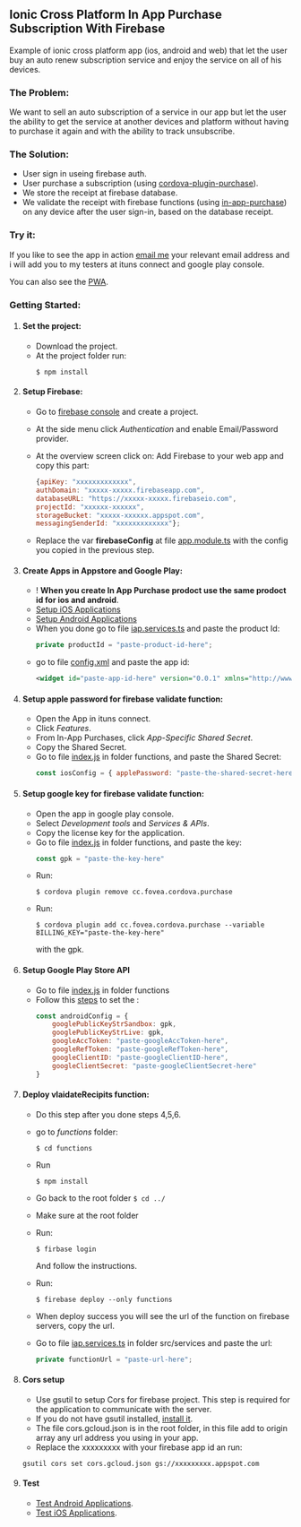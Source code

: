 ## **Ionic Cross Platform In App Purchase Subscription With Firebase**
Example of ionic cross platform app (ios, android and web) that 
let the user buy an auto renew subscription service and enjoy the service on all of his devices.

### **The Problem:**
We want to sell an auto subscription of a service in our app but let the user the ability to get the service at another devices and platform without having to purchase it again and with the ability to track unsubscribe.

### **The Solution:**
- User sign in useing firebase auth. 
- User purchase a subscription (using [cordova-plugin-purchase](https://github.com/j3k0/cordova-plugin-purchase)). 
- We store the receipt at firebase database. 
- We validate the receipt with firebase functions (using [in-app-purchase](https://github.com/voltrue2/in-app-purchase)) on any device after the user sign-in, based on the database receipt.

### **Try it:**
If you like to see the app in action <a href="mailto:elelad.dev@gmail.com" target="blank">email me</a> your relevant email address and i will add you to my testers at ituns connect and google play console.

You can also see the [PWA](https://elelad.github.io/ionic-subscription/index.html#/home).


### **Getting Started:**
1. #### Set the project: 
    - Download the project. 
    - At the project folder run: 
        ````
        $ npm install
        ````
2. #### Setup Firebase: 
    - Go to [firebase console](https://console.firebase.google.com) and create a project. 
    - At the side menu click *Authentication* and enable Email/Password provider.
    - At the overview screen click on: Add Firebase to your web app and copy this part:

        ````javascript
        {apiKey: "xxxxxxxxxxxxx",
        authDomain: "xxxxx-xxxxx.firebaseapp.com",
        databaseURL: "https://xxxxx-xxxxx.firebaseio.com",
        projectId: "xxxxxx-xxxxxx",
        storageBucket: "xxxxx-xxxxxx.appspot.com",
        messagingSenderId: "xxxxxxxxxxxxx"};
        ````
    - Replace the var **firebaseConfig** at file [app.module.ts](src/app/app.module.ts) with the config you copied in the previous step.
3. #### Create Apps in Appstore and Google Play:
    - ! **When you create In App Purchase prodoct use the same prodoct id for ios and android**. 
    - [Setup iOS Applications](https://github.com/j3k0/cordova-plugin-purchase/wiki/HOWTO#setup-ios-applications)
    -  [Setup Android Applications](https://github.com/j3k0/cordova-plugin-purchase/wiki/HOWTO#setup-android-applications)
    - When you done go to file [iap.services.ts](src/services/iap.services.ts) and paste the product Id:
        ````javascript
        private productId = "paste-product-id-here";
        ````
    - go to file [config.xml](config.xml) and paste the app id:
        ````xml
        <widget id="paste-app-id-here" version="0.0.1" xmlns="http://www.w3.org/ns/widgets" xmlns:cdv="http://cordova.apache.org/ns/1.0">
        ````
4. #### Setup apple password for firebase validate function:
    - Open the App in ituns connect.
    - Click *Features*.
    - From In-App Purchases, click *App-Specific Shared Secret*.
    - Copy the Shared Secret. 
    - Go to file [index.js](functions/index.js) in folder functions, and paste the Shared Secret: 
        ````javascript
        const iosConfig = { applePassword: "paste-the-shared-secret-here"}
        ````
5. #### Setup google key for firebase validate function:
    - Open the app in google play console. 
    - Select *Development tools* and *Services & APIs*. 
    - Copy the license key for the application. 
    - Go to file [index.js](functions/index.js) in folder functions, and paste the key: 
        ````javascript
        const gpk = "paste-the-key-here"
        ````
    - Run:
        ````
        $ cordova plugin remove cc.fovea.cordova.purchase
        ````
    - Run: 
        ````
        $ cordova plugin add cc.fovea.cordova.purchase --variable BILLING_KEY="paste-the-key-here"
        ````
        with the gpk.
6. #### Setup Google Play Store API
    - Go to file [index.js](functions/index.js) in folder functions
    - Follow this [steps](https://github.com/voltrue2/in-app-purchase#google-play-store-api-1) to set the :
        ````javascript
        const androidConfig = {
            googlePublicKeyStrSandbox: gpk,
            googlePublicKeyStrLive: gpk,
            googleAccToken: "paste-googleAccToken-here",
            googleRefToken: "paste-googleRefToken-here",
            googleClientID: "paste-googleClientID-here",
            googleClientSecret: "paste-googleClientSecret-here"
        }
        ````
7. #### Deploy vlaidateRecipits function: 
    - Do this step after you done steps 4,5,6. 
    - go to *functions* folder: 
        ````
        $ cd functions
        ````
    - Run 
        ````
        $ npm install
        ````
    - Go back to the root folder `$ cd ../`
    - Make sure at the root folder
    - Run:
        ````
        $ firbase login
        ````
        And follow the instructions.
    
    - Run: 
        ````
        $ firebase deploy --only functions
        ````
    - When deploy success you will see the url of the function on firebase servers, copy the url. 
    - Go to file [iap.services.ts](src/services/iap.services.ts) in folder src/services and paste the url:
        ````javascript
        private functionUrl = "paste-url-here";
        ````
8. #### Cors setup
    - Use gsutil to setup Cors for firebase project. This step is required for the application to communicate with the server.
    - If you do not have gsutil installed, [install it](https://cloud.google.com/storage/docs/gsutil_install).
    - The file cors.gcloud.json is in the root folder, in this file add to origin array any url address you using in your app.
    - Replace the xxxxxxxxx with your firebase app id an run: 
    ````
    gsutil cors set cors.gcloud.json gs://xxxxxxxxx.appspot.com
    ````
9. #### Test
    - [Test Android Applications](https://github.com/j3k0/cordova-plugin-purchase/wiki/HOWTO#test-android-applications).
    - [Test iOS Applications](https://github.com/j3k0/cordova-plugin-purchase/wiki/HOWTO#test-ios-applications).

